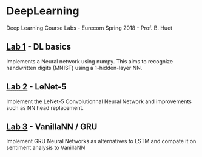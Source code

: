 # DeepLearning
Deep Learning Course Labs - Eurecom Spring 2018 - Prof. B. Huet

## [Lab 1](https://github.com/intv0id/DeepLearning/blob/master/Lab1/Lab1.ipynb) - DL basics

Implements a Neural network using numpy. This aims to recognize handwritten digits (MNIST) using a 1-hidden-layer NN.

## [Lab 2](https://github.com/intv0id/DeepLearning/blob/master/Lab2/Lab2.ipynb) - LeNet-5

Implement the LeNet-5 Convolutionnal Neural Network and improvements such as NN head replacement.

## [Lab 3](https://github.com/intv0id/DeepLearning/blob/master/Lab3/Lab3.ipynb) - VanillaNN / GRU

Implement GRU Neural Networks as alternatives to LSTM and compate it on sentiment analysis to VanillaNN
